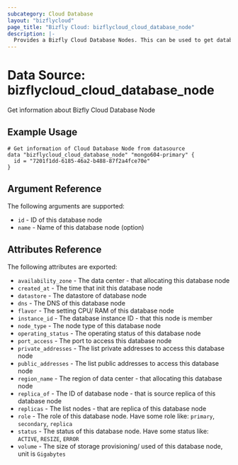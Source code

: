 ```yaml
---
subcategory: Cloud Database
layout: "bizflycloud"
page_title: "Bizfly Cloud: bizflycloud_cloud_database_node"
description: |-
  Provides a Bizfly Cloud Database Nodes. This can be used to get database node detail from database node id.
---
```


# Data Source: bizflycloud_cloud_database_node

Get ìnformation about Bizfly Cloud Database Node

## Example Usage

```hcl
# Get information of Cloud Database Node from datasource
data "bizflycloud_cloud_database_node" "mongo604-primary" {
  id = "7201f1dd-6185-46a2-b488-87f2a4fce70e"
}
```

## Argument Reference

The following arguments are supported:

* `id` - ID of this database node
* `name` - Name of this database node (option)

## Attributes Reference

The following attributes are exported:

* `availability_zone` - The data center - that allocating this database node
* `created_at` - The time that init this database node
* `datastore` - The datastore of database node
* `dns` - The DNS of this database node
* `flavor` - The setting CPU/ RAM of this database node
* `instance_id` - The database instance ID - that this node is member
* `node_type` - The node type of this database node
* `operating_status` - The operating status of this database node
* `port_access` - The port to access this database node
* `private_addresses` - The list private addresses to access this database node
* `public_addresses` - The list public addresses to access this database node
* `region_name` - The region of data center - that allocating this database node
* `replica_of` - The ID of database node - that is source replica of this database node
* `replicas` - The list nodes - that are replica of this database node
* `role` - The role of this database node. Have some role like: `primary`, `secondary`, `replica`
* `status` - The status of this database node. Have some status like: `ACTIVE`, `RESIZE`, `ERROR`
* `volume` - The size of storage provisioning/ used of this database node, unit is `Gigabytes`